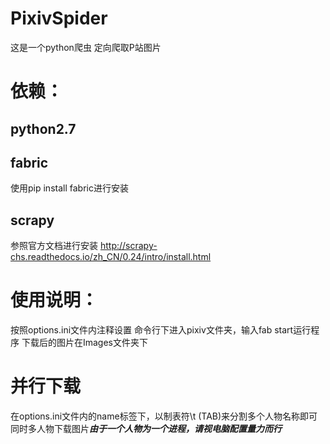 # PixivSpider

这是一个python爬虫
定向爬取P站图片


# 依赖：

## python2.7

## fabric
使用pip install fabric进行安装

## scrapy
参照官方文档进行安装
http://scrapy-chs.readthedocs.io/zh_CN/0.24/intro/install.html


# 使用说明：
按照options.ini文件内注释设置
命令行下进入pixiv文件夹，输入fab start运行程序
下载后的图片在Images文件夹下

# 并行下载
在options.ini文件内的name标签下，以制表符\t (TAB)来分割多个人物名称即可同时多人物下载图片***由于一个人物为一个进程，请视电脑配置量力而行***
